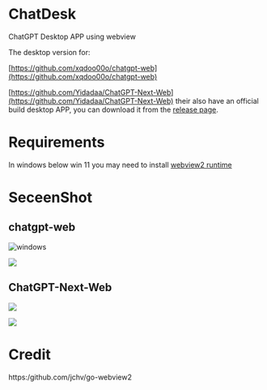 # ChatDesk

ChatGPT Desktop APP using webview

The desktop version for:

[https://github.com/xqdoo00o/chatgpt-web](https://github.com/xqdoo00o/chatgpt-web)

[https://github.com/Yidadaa/ChatGPT-Next-Web](https://github.com/Yidadaa/ChatGPT-Next-Web) their also have an official build desktop APP, you can download it from the [release page](https://github.com/Yidadaa/ChatGPT-Next-Web/releases).

# Requirements

In windows below win 11 you may need to install [webview2 runtime](https://developer.microsoft.com/en-us/microsoft-edge/webview2/#download-section)

# SeceenShot

## chatgpt-web
![windows](https://ipfs.ee/ipfs/QmZ5tDKu32uLp1bdwHTuNY8Lc96kmzDHNRDZnM8fpfCKeh/fb366dbd-f4a6-4477-9941-57d4f351635f.png)

![](https://ipfs.ee/ipfs/QmdLHA3mNEWdd4sy5EycDpBsXPCjZ9dVeGGyXQrJudEanT/c57aecf3-06da-4f25-aaca-9e89ac399b59.png)

## ChatGPT-Next-Web

![](https://ipfs.ee/ipfs/QmTxm2c373QvnwXR5oAAXVnw1rHFrzospepBJ1LyUTmxuy/5209963c-8bb8-4edf-93d2-31f6a39a6dc7.png)

![](https://ipfs.ee/ipfs/QmRGbAUxpub2reXWD5K9MpLADothwPsSi6qLLQM4ZPcUHr/9fd084f1-2209-464f-97ef-ef0d415ff541.png)

# Credit 

https:/github.com/jchv/go-webview2
